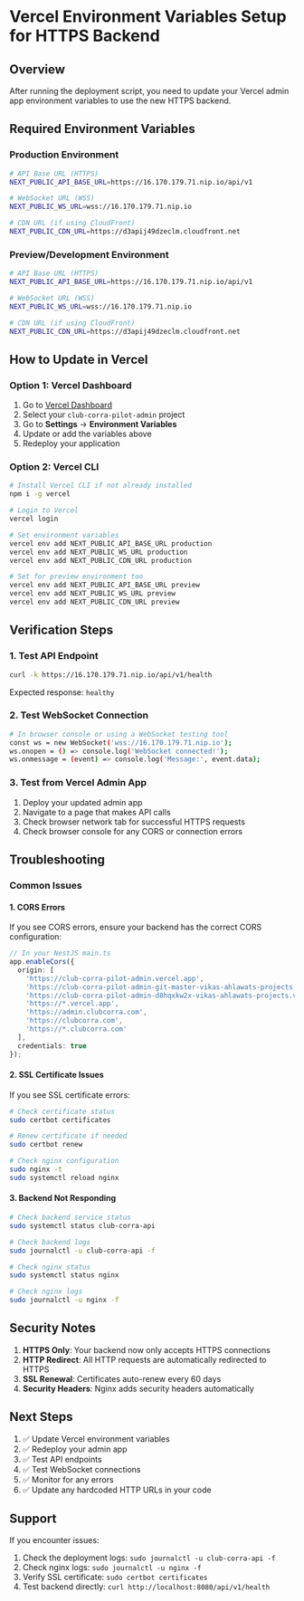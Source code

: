 # Vercel Environment Variables Setup for HTTPS Backend

## Overview
After running the deployment script, you need to update your Vercel admin app environment variables to use the new HTTPS backend.

## Required Environment Variables

### Production Environment
```bash
# API Base URL (HTTPS)
NEXT_PUBLIC_API_BASE_URL=https://16.170.179.71.nip.io/api/v1

# WebSocket URL (WSS)
NEXT_PUBLIC_WS_URL=wss://16.170.179.71.nip.io

# CDN URL (if using CloudFront)
NEXT_PUBLIC_CDN_URL=https://d3apij49dzeclm.cloudfront.net
```

### Preview/Development Environment
```bash
# API Base URL (HTTPS)
NEXT_PUBLIC_API_BASE_URL=https://16.170.179.71.nip.io/api/v1

# WebSocket URL (WSS)
NEXT_PUBLIC_WS_URL=wss://16.170.179.71.nip.io

# CDN URL (if using CloudFront)
NEXT_PUBLIC_CDN_URL=https://d3apij49dzeclm.cloudfront.net
```

## How to Update in Vercel

### Option 1: Vercel Dashboard
1. Go to [Vercel Dashboard](https://vercel.com/dashboard)
2. Select your `club-corra-pilot-admin` project
3. Go to **Settings** → **Environment Variables**
4. Update or add the variables above
5. Redeploy your application

### Option 2: Vercel CLI
```bash
# Install Vercel CLI if not already installed
npm i -g vercel

# Login to Vercel
vercel login

# Set environment variables
vercel env add NEXT_PUBLIC_API_BASE_URL production
vercel env add NEXT_PUBLIC_WS_URL production
vercel env add NEXT_PUBLIC_CDN_URL production

# Set for preview environment too
vercel env add NEXT_PUBLIC_API_BASE_URL preview
vercel env add NEXT_PUBLIC_WS_URL preview
vercel env add NEXT_PUBLIC_CDN_URL preview
```

## Verification Steps

### 1. Test API Endpoint
```bash
curl -k https://16.170.179.71.nip.io/api/v1/health
```
Expected response: `healthy`

### 2. Test WebSocket Connection
```bash
# In browser console or using a WebSocket testing tool
const ws = new WebSocket('wss://16.170.179.71.nip.io');
ws.onopen = () => console.log('WebSocket connected!');
ws.onmessage = (event) => console.log('Message:', event.data);
```

### 3. Test from Vercel Admin App
1. Deploy your updated admin app
2. Navigate to a page that makes API calls
3. Check browser network tab for successful HTTPS requests
4. Check browser console for any CORS or connection errors

## Troubleshooting

### Common Issues

#### 1. CORS Errors
If you see CORS errors, ensure your backend has the correct CORS configuration:
```typescript
// In your NestJS main.ts
app.enableCors({
  origin: [
    'https://club-corra-pilot-admin.vercel.app',
    'https://club-corra-pilot-admin-git-master-vikas-ahlawats-projects.vercel.app',
    'https://club-corra-pilot-admin-d8hqxkw2x-vikas-ahlawats-projects.vercel.app',
    'https://*.vercel.app',
    'https://admin.clubcorra.com',
    'https://clubcorra.com',
    'https://*.clubcorra.com'
  ],
  credentials: true
});
```

#### 2. SSL Certificate Issues
If you see SSL certificate errors:
```bash
# Check certificate status
sudo certbot certificates

# Renew certificate if needed
sudo certbot renew

# Check nginx configuration
sudo nginx -t
sudo systemctl reload nginx
```

#### 3. Backend Not Responding
```bash
# Check backend service status
sudo systemctl status club-corra-api

# Check backend logs
sudo journalctl -u club-corra-api -f

# Check nginx status
sudo systemctl status nginx

# Check nginx logs
sudo journalctl -u nginx -f
```

## Security Notes

1. **HTTPS Only**: Your backend now only accepts HTTPS connections
2. **HTTP Redirect**: All HTTP requests are automatically redirected to HTTPS
3. **SSL Renewal**: Certificates auto-renew every 60 days
4. **Security Headers**: Nginx adds security headers automatically

## Next Steps

1. ✅ Update Vercel environment variables
2. ✅ Redeploy your admin app
3. ✅ Test API endpoints
4. ✅ Test WebSocket connections
5. ✅ Monitor for any errors
6. ✅ Update any hardcoded HTTP URLs in your code

## Support

If you encounter issues:
1. Check the deployment logs: `sudo journalctl -u club-corra-api -f`
2. Check nginx logs: `sudo journalctl -u nginx -f`
3. Verify SSL certificate: `sudo certbot certificates`
4. Test backend directly: `curl http://localhost:8080/api/v1/health`
